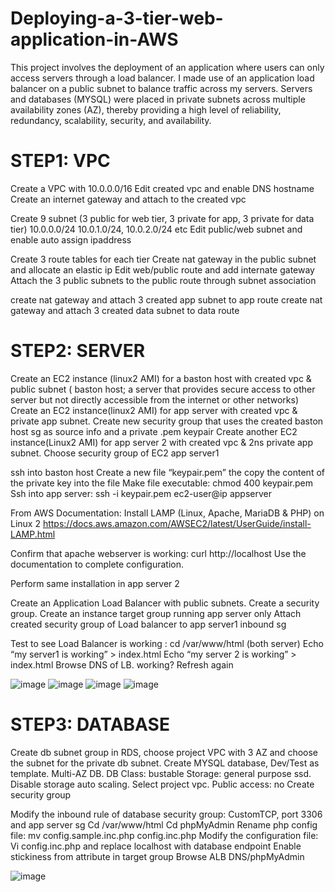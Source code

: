 # Deploying-a-3-tier-web-application-in-AWS

This project involves the deployment of an application where users can only access servers through a load balancer. I made use of an application load balancer on a public subnet to balance traffic across my servers. Servers and databases (MYSQL) were placed in private subnets across multiple availability zones (AZ), thereby providing a high level of reliability, redundancy, scalability, security, and availability.

# STEP1: VPC

Create a VPC with 10.0.0.0/16
Edit created vpc and enable DNS hostname
Create an internet gateway and attach to the created vpc

Create 9 subnet (3 public for web tier, 3 private for app, 3 private for data tier) 10.0.0.0/24
10.0.1.0/24, 10.0.2.0/24 etc
Edit public/web subnet and enable auto assign ipaddress 

Create 3 route tables for each tier
Create nat gateway in the public subnet and allocate an elastic ip
Edit web/public route and add internate gateway
Attach the 3 public subnets to the public route through subnet association

create nat gateway and attach 3 created app subnet to app route
create nat gateway and attach 3 created data subnet to data route

# STEP2: SERVER

Create an EC2 instance (linux2 AMI) for a baston host with created vpc & public subnet ( baston host; a server that provides secure access to other server but not directly accessible from the internet or other networks)
Create an EC2 instance(linux2 AMI) for app server with created vpc & private app subnet. Create new security group that uses the created baston host sg as source info and a private .pem keypair
Create another EC2 instance(Linux2 AMI) for app server 2 with created vpc & 2ns private app subnet. Choose security group of EC2 app server1

ssh into baston host
Create a new file “keypair.pem” the copy the content of the private key into the file
Make file executable: chmod 400 keypair.pem
Ssh into app server: ssh -i keypair.pem ec2-user@ip appserver    

From AWS Documentation: Install LAMP (Linux, Apache, MariaDB & PHP) on Linux 2
https://docs.aws.amazon.com/AWSEC2/latest/UserGuide/install-LAMP.html

Confirm that apache webserver is working: curl http://localhost
Use the documentation to complete configuration.

Perform same installation in app server 2

Create an Application Load Balancer with public subnets. Create a security group. Create an instance target group  running app server only
Attach created security group of Load balancer to app server1 inbound sg

Test to see Load Balancer is working : 
cd /var/www/html	(both server)
		Echo “my server1 is working” > index.html
		Echo “my server 2 is working” > index.html
		Browse DNS of LB. working? Refresh again

![image](https://github.com/Edosaig/Deploying-a-3-tier-web-application-in-AWS/assets/107155943/d3e4dc82-5450-445c-bbf4-1f093736f293)
![image](https://github.com/Edosaig/Deploying-a-3-tier-web-application-in-AWS/assets/107155943/69b78ed7-5426-4a79-bd5c-1adc09487ca4)
![image](https://github.com/Edosaig/Deploying-a-3-tier-web-application-in-AWS/assets/107155943/ecb51514-26ae-4b0b-b738-f72e5741ce9a)
![image](https://github.com/Edosaig/Deploying-a-3-tier-web-application-in-AWS/assets/107155943/c7aacd27-4d87-4c84-b9ad-fba46876a31f)

# STEP3: DATABASE

Create db subnet group in RDS, choose project VPC with 3 AZ and choose the subnet for the private db subnet.
Create MYSQL database, Dev/Test as template. Multi-AZ DB. DB Class: bustable
Storage: general purpose ssd. Disable storage auto scaling. Select project vpc. 
Public access: no
Create security group

Modify the inbound rule of database security group: CustomTCP, port 3306 and app server sg
Cd /var/www/html
Cd phpMyAdmin
Rename php config file: mv config.sample.inc.php config.inc.php
Modify the configuration file: Vi config.inc.php and replace localhost with database endpoint
Enable stickiness from attribute in target group
Browse ALB DNS/phpMyAdmin

![image](https://github.com/Edosaig/Deploying-a-3-tier-web-application-in-AWS/assets/107155943/980f14d0-1e90-4abd-834c-9a4e79782eb9)
